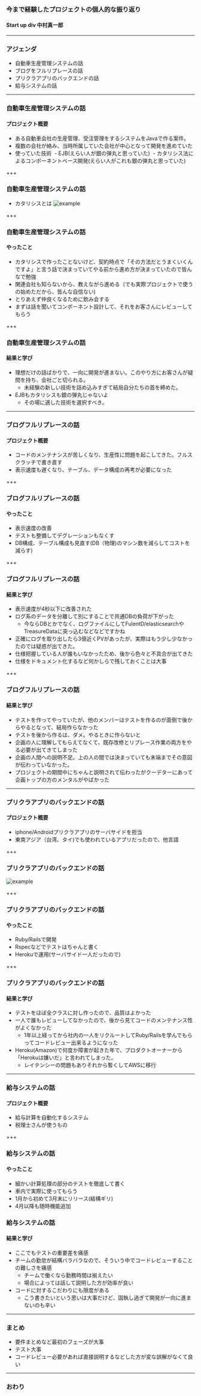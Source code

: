### 今まで経験したプロジェクトの個人的な振り返り
#### Start up div 中村真一郎

---
### アジェンダ
- 自動車生産管理システムの話
- ブログをフルリプレースの話
- プリクラアプリのバックエンドの話
- 給与システムの話



---
### 自動車生産管理システムの話
#### プロジェクト概要
- ある自動車会社の生産管理、受注管理をするシステムをJavaで作る案件。
- 複数の会社が絡み、当時所属していた会社が中心となって開発を進めていた
- 使っていた技術
  - EJB(えらい人が銀の弾丸と思っていた)
  - カタリシス法によるコンポーネントベース開発(えらい人がこれも銀の弾丸と思っていた)



+++
### 自動車生産管理システムの話
- カタリシスとは
![example](img/component_example.png)





+++
### 自動車生産管理システムの話
#### やったこと
- カタリシスで作ったことないけど、契約時点で「その方法だとうまくいくんですよ」と言う話で決まっていてやる前から進め方が決まっていたので皆んなで勉強
- 関連会社も知らないから、教えながら進める（でも実際プロジェクトで使うの始めただから、皆んな自信ない)
- とりあえず仲良くなるために飲み会する
- まずは話を聞いてコンポーネント設計して、それをお客さんにレビューしてもらう



+++
### 自動車生産管理システムの話
#### 結果と学び
- 理想だけの話ばかりで、一向に開発が進まない。このやり方にお客さんが疑問を持ち、会社ごと切られる。
  - 未経験の新しい技術を詰め込みすぎて結局自分たちの首を締めた。
- EJBもカタリシスも銀の弾丸じゃないよ
  - その場に適した技術を選択すべき。



---
### ブログフルリプレースの話
#### プロジェクト概要
- コードのメンテナンスが苦しくなり、生産性に問題を起こしてきた。フルスクラッチで書き直す
- 表示速度も遅くなり、テーブル、データ構成の再考が必要になった



+++
### ブログフルリプレースの話
#### やったこと
- 表示速度の改善
- テストも整備してデグレーションもなくす
- DB構成、テーブル構成も見直す(DB（物理)のマシン数を減らしてコストを減らす)



+++
### ブログフルリプレースの話
#### 結果と学び
- 表示速度が4秒以下に改善された
- ログ系のデータを分離して別にすることで共通DBの負荷が下がった
  - 今ならDBとかでなく、ログファイルにしてFulentD/elasticsearchやTreasureDataに突っ込むなどなどですかね
- 正確にログを取り出したら3億近くPVがあったが、実際はもう少し少なかったのでは疑惑が出てきた。
- 仕様把握している人が誰もいなかったため、後から色々と不具合が出てきた
 - 仕様をドキュメント化するなど何かしらで残しておくことは大事



+++
### ブログフルリプレースの話
#### 結果と学び
- テストを作ってやっていたが、他のメンバーはテストを作るのが面倒で後からやるとなって、結局作らなかった
 - テストを後から作るは、ダメ。やるときに作らないと
- 企画の人に理解してもらえてなくて、既存改修とリプレース作業の両方をやる必要が出てきてしまった
 - 企画の人間への説明不足。上の人の間では決まっていても末端までその意図が伝わっていなかった。
 - プロジェクトの期間中にちゃんと説明されて伝わったがクーデターにあって企画トップの方のメンタルがやばかった


---
### プリクラアプリのバックエンドの話
#### プロジェクト概要
- iphone/Androidプリクラアプリのサーバサイドを担当
- 東南アジア（台湾、タイ)でも使われているアプリだったので、他言語



+++
### プリクラアプリのバックエンドの話
![example](img/component_example.png)




+++
### プリクラアプリのバックエンドの話
#### やったこと
- Ruby/Railsで開発
- Rspecなどでテストはちゃんと書く
- Herokuで運用(サーバサイド一人だったので)


+++
### プリクラアプリのバックエンドの話
#### 結果と学び
- テストをほぼ全クラスに対し作ったので、品質はよかった
- 一人で誰もレビューしてなかったので、後から見てコードのメンテナンス性がよくなかった
  - 1年以上経ってから社内の一人をリクルートしてRuby/Railsを学んでもらってコードレビュー出来るようになった
- Heroku(Amazon)で何度か障害が起きた年で、プロダクトオーナーから「Herokuは嫌いだ」と言われてしまった。
  - レイテンシーの問題もありそれから暫くしてAWSに移行



---
### 給与システムの話
#### プロジェクト概要
- 給与計算を自動化するシステム
- 税理士さんが使うもの



+++
### 給与システムの話
#### やったこと
- 細かい計算処理の部分のテストを徹底して書く
- 車内で実際に使ってもらう
- 1月から初めて3月末にリリース(結構ギリ)
- 4月以降も随時機能追加



### 給与システムの話
#### 結果と学び
- ここでもテストの重要差を痛感
- チームの勤怠が結構バラバラなので、そういう中でコードレビューすることの難しさを痛感
  - チームで働くなら勤務時間は揃えたい
  - 場合によっては話して説明した方が効率が良い
- コードに対するこだわりにも限度がある
  - こう書きたいという思いは大事だけど、固執し過ぎて開発が一向に進まないのも辛い



---
### まとめ
- 要件まとめなど最初のフェーズが大事
- テスト大事
- コードレビュー必要があれば直接説明するなどした方が変な誤解がなくて良い



---
### おわり

